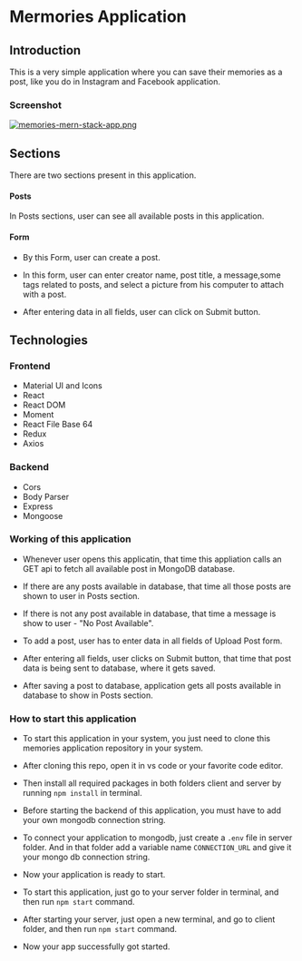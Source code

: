 # Mermories Application

## Introduction
This is a very simple application where you can save their memories as a post, like you do in Instagram and Facebook application.

### Screenshot
[![memories-mern-stack-app.png](https://i.postimg.cc/x895h2D1/memories-mern-stack-app.png)](https://postimg.cc/PpF1v05g)

## Sections
There are two sections present in this application.

#### Posts
In Posts sections, user can see all available posts in this application.

#### Form
* By this Form, user can create a post.

* In this form, user can enter creator name, post title, a message,some tags related to posts, and select a picture from his computer to attach with a post.

* After entering data in all fields, user can click on Submit button.

## Technologies

### Frontend
* Material UI and Icons
* React
* React DOM
* Moment
* React File Base 64
* Redux
* Axios

### Backend
* Cors
* Body Parser
* Express
* Mongoose


### Working of this application
* Whenever user opens this applicatin, that time this appliation calls an GET api to fetch all available post in MongoDB database.

* If there are any posts available in database, that time all those posts are shown to user in Posts section.

* If there is not any post available in database, that time a message is show to user - "No Post Available".

* To add a post, user has to enter data in all fields of Upload Post form.

* After entering all fields, user clicks on Submit button, that time that post data is being sent to database, where it gets saved.

* After saving a post to database, application gets all posts available in database to show in Posts section.

### How to start this application

* To start this application in your system, you just need to clone this memories application repository in your system.

* After cloning this repo, open it in vs code or your favorite code editor.

* Then install all required packages in both folders client and server by running <code>npm install</code> in terminal.

* Before starting the backend of this application, you must have to add your own mongodb connection string.

* To connect your application to mongodb, just create a <code>.env</code> file in server folder. And in that folder add a variable name <code>CONNECTION_URL</code> and give it your mongo db connection string.

* Now your application is ready to start.

* To start this application, just go to your server folder in terminal, and then run <code>npm start</code> command.

* After starting your server, just open a new terminal, and go to client folder, and then run <code>npm start</code> command.

* Now your app successfully got started.
